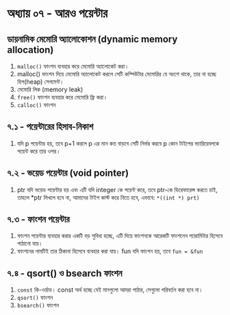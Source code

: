# অধ্যায় ০৭ - আরও পয়েন্টার

## ডায়নামিক মেমোরি অ্যালোকোশন (dynamic memory allocation)
1. `malloc()` ফাংশন ব্যবহার করে মেমোরি অ্যালোকেট করা।
2. ‍malloc() ফাংশন দিয়ে মেমোরি অ্যালোকেট করলে সেটি কম্পিউটার মেমোরির যে অংশে থাকে, তার না হচ্ছে হিপ(heap) সেগমেন্ট।
3. মেমোরি লিক (memory leak)
4. `free()` ফাংশন ব্যবহার করে মেমোরি ফ্রি করা।
5. `calloc()` ফাংশন

## ৭.১ - পয়েন্টারের হিসাব-নিকাশ
1. যদি p পয়েন্টার হয়, তবে p+1 করলে p এর মান কত বাড়বে সেটি নির্ভর করবে p কোন টাইপের ভ্যারিয়েবলকে পয়েন্ট করে তার ওপর।

## ৭.২ - ভয়েড পয়েন্টার (void pointer)
1. ptr যদি ভয়েড পয়েন্টার হয় এবং এটি যদি integer কে পয়েন্ট করে, তবে ptr-কে ডিরেফারেন্স করতে চাই, তাহলে *ptr লিখলে হবে না, আমাদের টাইপ কাস্ট করে নিতে হবে, এভাবে: `*((int *) prt)`

## ৭.৩ - ফাংশন পয়েন্টার
1. ফাংশন পয়েন্টার ব্যবহার করার একটি বড় সুবিধা হচ্ছে, এটি দিয়ে ফাংশনকে আরেকটি ফাংশনেন প্যারামিটার হিসেবে পাঠানো যায়।
2. ফাংশনের নামটিই তার ঠিকানা হিসেবে ব্যবহার করা যায়। fun যদি ফাংশন হয়, তবে `fun = &fun`

## ৭.৪ - qsort() ও bsearch ফাংশন
1. `const` কি-ওর্য়াড। const অর্থ হচ্ছে যেই মানগুলো আমরা পাঠার, সেগুলো পরিবর্তন করা হবে না।
2. `qsort()` ফাংশন
3. `bsearch()` ফাংশন